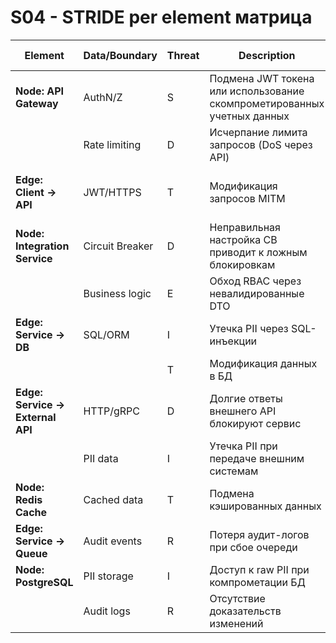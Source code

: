 # S04 - STRIDE per element матрица

| Element                | Data/Boundary          | Threat | Description                                                                 | NFR link (ID)          | Mitigation idea (ADR later)                     |
|------------------------|------------------------|--------|-----------------------------------------------------------------------------|------------------------|------------------------------------------------|
| **Node: API Gateway**  | AuthN/Z                | S      | Подмена JWT токена или использование скомпрометированных учетных данных    | NFR-005                | JWT с коротким TTL + Refresh tokens            |
|                        | Rate limiting          | D      | Исчерпание лимита запросов (DoS через API)                                 | NFR-005                | Динамическое масштабирование лимитов           |
| **Edge: Client → API** | JWT/HTTPS              | T      | Модификация запросов MITM                                                  | NFR-004                | HSTS + сертификаты с коротким сроком действия  |
| **Node: Integration Service** | Circuit Breaker    | D      | Неправильная настройка CB приводит к ложным блокировкам                   | NFR-001                | Автоматическая калибровка CB параметров        |
|                        | Business logic         | E      | Обход RBAC через невалидированные DTO                                      | need NFR (AuthZ)       | Валидация прав на уровне DTO                   |
| **Edge: Service → DB** | SQL/ORM                | I      | Утечка PII через SQL-инъекции                                              | NFR-002, NFR-004       | Параметризованные запросы + шифрование PII     |
|                        |                        | T      | Модификация данных в БД                                                    | NFR-002                | Hash-суммы критичных данных                    |
| **Edge: Service → External API** | HTTP/gRPC       | D      | Долгие ответы внешнего API блокируют сервис                                | NFR-001                | Асинхронные вызовы с буферизацией              |
|                        | PII data               | I      | Утечка PII при передаче внешним системам                                   | NFR-004                | Маскирование + DLP-сканирование                |
| **Node: Redis Cache**  | Cached data            | T      | Подмена кэшированных данных                                                | NFR-006                | Подпись кэшированных значений                  |
| **Edge: Service → Queue** | Audit events       | R      | Потеря аудит-логов при сбое очереди                                        | need NFR (Auditability)| Дублирование в холодное хранилище              |
| **Node: PostgreSQL**   | PII storage            | I      | Доступ к raw PII при компрометации БД                                      | NFR-004                | Column-level encryption                        |
|                        | Audit logs             | R      | Отсутствие доказательств изменений                                         | need NFR (Non-Repudiation)| Blockchain-аудит                             |
